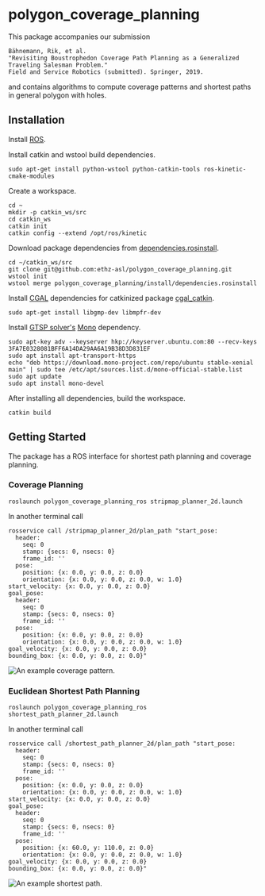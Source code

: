 # polygon_coverage_planning
This package accompanies our submission
```
Bähnemann, Rik, et al.
"Revisiting Boustrophedon Coverage Path Planning as a Generalized Traveling Salesman Problem."
Field and Service Robotics (submitted). Springer, 2019.
```
and contains algorithms to compute coverage patterns and shortest paths in general polygon with holes.

## Installation
Install [ROS](http://wiki.ros.org/kinetic/Installation/Ubuntu).

Install catkin and wstool build dependencies.
```
sudo apt-get install python-wstool python-catkin-tools ros-kinetic-cmake-modules
```

Create a workspace.
```
cd ~
mkdir -p catkin_ws/src
cd catkin_ws
catkin init
catkin config --extend /opt/ros/kinetic
```

Download package dependencies from [dependencies.rosinstall](install/dependencies.rosinstall).
```
cd ~/catkin_ws/src
git clone git@github.com:ethz-asl/polygon_coverage_planning.git
wstool init
wstool merge polygon_coverage_planning/install/dependencies.rosinstall
```

Install [CGAL](https://www.cgal.org/) dependencies for catkinized package [cgal_catkin](https://www.github.com/ethz-asl/cgal_catkin.git).
```
sudo apt-get install libgmp-dev libmpfr-dev
```

Install [GTSP solver's](https://csee.essex.ac.uk/staff/dkarap/?page=publications&key=Gutin2009a) [Mono](https://www.mono-project.com/download/stable/) dependency.
```
sudo apt-key adv --keyserver hkp://keyserver.ubuntu.com:80 --recv-keys 3FA7E0328081BFF6A14DA29AA6A19B38D3D831EF
sudo apt install apt-transport-https
echo "deb https://download.mono-project.com/repo/ubuntu stable-xenial main" | sudo tee /etc/apt/sources.list.d/mono-official-stable.list
sudo apt update
sudo apt install mono-devel
```

After installing all dependencies, build the workspace.
```
catkin build
```

## Getting Started
The package has a ROS interface for shortest path planning and coverage planning.

### Coverage Planning
```
roslaunch polygon_coverage_planning_ros stripmap_planner_2d.launch  
```

In another terminal call
```
rosservice call /stripmap_planner_2d/plan_path "start_pose:
  header:
    seq: 0
    stamp: {secs: 0, nsecs: 0}
    frame_id: ''
  pose:
    position: {x: 0.0, y: 0.0, z: 0.0}
    orientation: {x: 0.0, y: 0.0, z: 0.0, w: 1.0}
start_velocity: {x: 0.0, y: 0.0, z: 0.0}
goal_pose:
  header:
    seq: 0
    stamp: {secs: 0, nsecs: 0}
    frame_id: ''
  pose:
    position: {x: 0.0, y: 0.0, z: 0.0}
    orientation: {x: 0.0, y: 0.0, z: 0.0, w: 1.0}
goal_velocity: {x: 0.0, y: 0.0, z: 0.0}
bounding_box: {x: 0.0, y: 0.0, z: 0.0}"
```

![An example coverage pattern.](https://user-images.githubusercontent.com/11293852/46402230-76fc3380-c6ff-11e8-8002-f8bdd512caf3.png)

### Euclidean Shortest Path Planning
```
roslaunch polygon_coverage_planning_ros shortest_path_planner_2d.launch
```

In another terminal call
```
rosservice call /shortest_path_planner_2d/plan_path "start_pose:
  header:
    seq: 0
    stamp: {secs: 0, nsecs: 0}
    frame_id: ''
  pose:
    position: {x: 0.0, y: 0.0, z: 0.0}
    orientation: {x: 0.0, y: 0.0, z: 0.0, w: 1.0}
start_velocity: {x: 0.0, y: 0.0, z: 0.0}
goal_pose:
  header:
    seq: 0
    stamp: {secs: 0, nsecs: 0}
    frame_id: ''
  pose:
    position: {x: 60.0, y: 110.0, z: 0.0}
    orientation: {x: 0.0, y: 0.0, z: 0.0, w: 1.0}
goal_velocity: {x: 0.0, y: 0.0, z: 0.0}
bounding_box: {x: 0.0, y: 0.0, z: 0.0}"
```

![An example shortest path.](https://user-images.githubusercontent.com/11293852/46402328-b4f95780-c6ff-11e8-97c4-03d33a303ecd.png)
